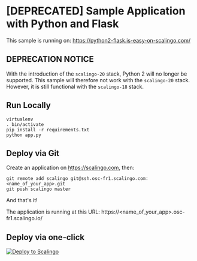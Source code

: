 # [DEPRECATED] Sample Application with Python and Flask

This sample is running on: https://python2-flask.is-easy-on-scalingo.com/

## DEPRECATION NOTICE

With the introduction of the `scalingo-20` stack, Python 2 will no longer be supported.
This sample will therefore not work with the `scalingo-20` stack.
However, it is still functional with the `scalingo-18` stack.

## Run Locally

```shell
virtualenv
. bin/activate
pip install -r requirements.txt
python app.py
```

## Deploy via Git

Create an application on https://scalingo.com, then:

```shell
git remote add scalingo git@ssh.osc-fr1.scalingo.com:<name_of_your_app>.git
git push scalingo master
```

And that's it!

The application is running at this URL: https://<name_of_your_app>.osc-fr1.scalingo.io/

## Deploy via one-click

[![Deploy to Scalingo](https://cdn.scalingo.com/deploy/button.svg)](https://my.scalingo.com/deploy)
